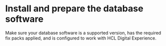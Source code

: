 # Install and prepare the database software

Make sure your database software is a supported version, has the required fix packs applied, and is configured to work with HCL Digital Experience.

